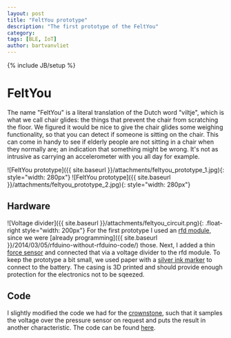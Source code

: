 ```yaml
---
layout: post
title: "FeltYou prototype"
description: "The first prototype of the FeltYou"
category: 
tags: [BLE, IoT]
author: bartvanvliet
---
```

{% include JB/setup %}

# FeltYou

The name "FeltYou" is a literal translation of the Dutch word "viltje", which is what we call chair glides: the things that prevent the chair from scratching the floor.
We figured it would be nice to give the chair glides some weighing functionality, so that you can detect if someone is sitting on the chair. This can come in handy to see if elderly people are not sitting in a chair when they normally are; an indication that something might be wrong. It's not as intrusive as carrying an accelerometer with you all day for example.

![FeltYou prototype]({{ site.baseurl }}/attachments/feltyou_prototype_1.jpg){: style="width: 280px"}
![FeltYou prototype]({{ site.baseurl }}/attachments/feltyou_prototype_2.jpg){: style="width: 280px"}

## Hardware
![Voltage divider]({{ site.baseurl }}/attachments/feltyou_circuit.png){: .float-right style="width: 200px"}
For the first prototype I used an [rfd module](http://www.rfduino.com/product/rfd22301-rfduino-ble-smt/), since we were [already programming]({{ site.baseurl }}/2014/03/05/rfduino-without-rfduino-code/) those. Next, I added a thin [force sensor](https://www.sparkfun.com/products/11207) and connected that via a voltage divider to the rfd module.
To keep the prototype a bit small, we used paper with a [silver ink marker](http://agic.cc/) to connect to the battery. The casing is 3D printed and should provide enough protection for the electronics not to be sqeezed.

## Code
I slightly modified the code we had for the [crownstone](http://dobots.nl/products/crownstone.html), such that it samples the voltage over the pressure sensor on request and puts the result in another characteristic. The code can be found [here](https://github.com/vliedel/bluenet/tree/vilt).

